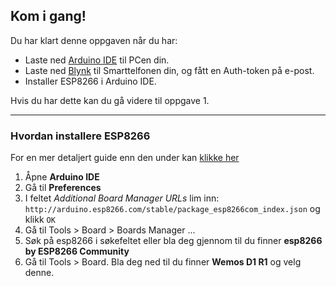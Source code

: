 ## Kom i gang! 

Du har klart denne oppgaven når du har: 
* Laste ned [Arduino IDE](https://www.arduino.cc/en/Main/Software) til PCen din.
* Laste ned [Blynk](https://www.blynk.cc/getting-started/) til Smarttelfonen din, og fått en Auth-token på e-post.
* Installer ESP8266 i Arduino IDE.

Hvis du har dette kan du gå videre til oppgave 1.

---
### Hvordan installere ESP8266 

For en mer detaljert guide enn den under kan [klikke her](https://randomnerdtutorials.com/how-to-install-esp8266-board-arduino-ide/)

1. Åpne **Arduino IDE** 
2. Gå til **Preferences** 
3. I feltet *Additional Board Manager URLs* lim inn: `http://arduino.esp8266.com/stable/package_esp8266com_index.json` og klikk `OK`
4. Gå til Tools > Board > Boards Manager ... 
5. Søk på esp8266 i søkefeltet eller bla deg gjennom til du finner **esp8266 by ESP8266 Community** 
6. Gå til Tools > Board. Bla deg ned til du finner **Wemos D1 R1** og velg denne. 